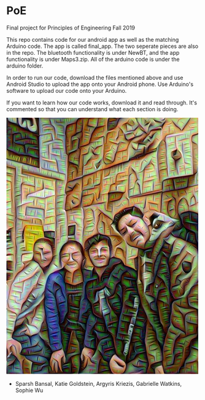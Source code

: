 # PoE
Final project for Principles of Engineering Fall 2019

This repo contains code for our android app as well as the matching Arduino code. The app is called final_app. The two seperate pieces are also in the repo. The bluetooth functionality is under NewBT, and the app functionality is under Maps3.zip. All of the arduino code is under the arduino folder.

In order to run our code, download the files mentioned above and use Android Studio to upload the app onto your Android phone. Use Arduino's software to upload our code onto your Arduino. 

If you want to learn how our code works, download it and read through. It's commented so that you can understand what each section is doing.

<img src="https://raw.githubusercontent.com/kgoldstein21/Dream-Time-Machine/master/DreamImages/team_dream_5xZoom_3a3x3.jpeg" alt="team dream" width="500"/>

- Sparsh Bansal, Katie Goldstein, Argyris Kriezis, Gabrielle Watkins, Sophie Wu
